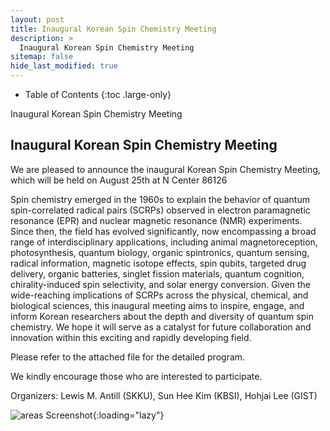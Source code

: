 ```yaml
---
layout: post
title: Inaugural Korean Spin Chemistry Meeting
description: >
  Inaugural Korean Spin Chemistry Meeting
sitemap: false
hide_last_modified: true
---
```


<!-- Google tag (gtag.js) -->
<script async src="https://www.googletagmanager.com/gtag/js?id=G-STRM3GYD69"></script>
<script>
  window.dataLayer = window.dataLayer || [];
  function gtag(){dataLayer.push(arguments);}
  gtag('js', new Date());

  gtag('config', 'G-STRM3GYD69');
</script>

- Table of Contents
{:toc .large-only}

Inaugural Korean Spin Chemistry Meeting

## Inaugural Korean Spin Chemistry Meeting

We are pleased to announce the inaugural Korean Spin Chemistry Meeting, which will be held on August 25th at N Center 86126

Spin chemistry emerged in the 1960s to explain the behavior of quantum spin-correlated radical pairs (SCRPs) observed in electron paramagnetic resonance (EPR) and nuclear magnetic resonance (NMR) experiments. Since then, the field has evolved significantly, now encompassing a broad range of interdisciplinary applications, including animal magnetoreception, photosynthesis, quantum biology, organic spintronics, quantum sensing, radical information, magnetic isotope effects, spin qubits, targeted drug delivery, organic batteries, singlet fission materials, quantum cognition, chirality-induced spin selectivity, and solar energy conversion.
Given the wide-reaching implications of SCRPs across the physical, chemical, and biological sciences, this inaugural meeting aims to inspire, engage, and inform Korean researchers about the depth and diversity of quantum spin chemistry. We hope it will serve as a catalyst for future collaboration and innovation within this exciting and rapidly developing field.

Please refer to the attached file for the detailed program.

We kindly encourage those who are interested to participate.

Organizers: Lewis M. Antill (SKKU), Sun Hee Kim (KBSI), Hohjai Lee (GIST)

![areas Screenshot](assets/img/KoSC_meeting_2025_final.png){:loading="lazy"}
